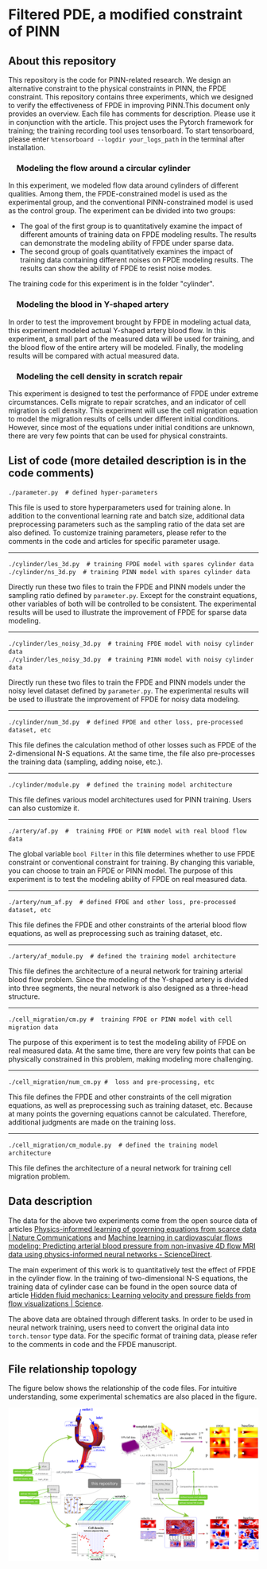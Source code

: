 # Filtered PDE, a modified constraint of PINN

## About this repository
This repository is the code for PINN-related research. We design an alternative constraint to the physical constraints in PINN, the FPDE constraint. This repository contains three experiments, which we designed to verify the effectiveness of FPDE in improving PINN.This document only provides an overview. Each file has comments for description. Please use it in conjunction with the article.
This project uses the Pytorch framework for training; the training recording tool uses tensorboard. To start tensorboard, please enter `%tensorboard --logdir your_logs_path` in the terminal after installation.

### &emsp;Modeling the flow around a circular cylinder
In this experiment, we modeled flow data around cylinders of different qualities. Among them, the FPDE-constrained model is used as the experimental group, and the conventional PINN-constrained model is used as the control group. The experiment can be divided into two groups:
+ The goal of the first group is to quantitatively examine the impact of different amounts of training data on FPDE modeling results. The results can demonstrate the modeling ability of FPDE under sparse data. 
+ The second group of goals quantitatively examines the impact of training data containing different noises on FPDE modeling results. The results can show the ability of FPDE to resist noise modes.

The training code for this experiment is in the folder "cylinder".

### &emsp;Modeling the blood in Y-shaped artery
In order to test the improvement brought by FPDE in modeling actual data, this experiment modeled actual Y-shaped artery blood flow. In this experiment, a small part of the measured data will be used for training, and the blood flow of the entire artery will be modeled. Finally, the modeling results will be compared with actual measured data.

### &emsp;Modeling the cell density in scratch repair
This experiment is designed to test the performance of FPDE under extreme circumstances. 
Cells migrate to repair scratches, and an indicator of cell migration is cell density. This experiment will use the cell migration equation to model the migration results of cells under different initial conditions. However, since most of the equations under initial conditions are unknown, there are very few points that can be used for physical constraints.

## List of code (more detailed description is in the code comments)
    ./parameter.py  # defined hyper-parameters
This file is used to store hyperparameters used for training alone. In addition to the conventional learning rate and batch size, additional data preprocessing parameters such as the sampling ratio of the data set are also defined. To customize training parameters, please refer to the comments in the code and articles for specific parameter usage.

___

    ./cylinder/les_3d.py  # training FPDE model with spares cylinder data
    ./cylinder/ns_3d.py  # training PINN model with spares cylinder data
Directly run these two files to train the FPDE and PINN models under the sampling ratio defined by `parameter.py`. Except for the constraint equations, other variables of both will be controlled to be consistent. The experimental results will be used to illustrate the improvement of FPDE for sparse data modeling.

___

    ./cylinder/les_noisy_3d.py  # training FPDE model with noisy cylinder data
    ./cylinder/les_noisy_3d.py  # training PINN model with noisy cylinder data
Directly run these two files to train the FPDE and PINN models under the noisy level dataset defined by `parameter.py`. The experimental results will be used to illustrate the improvement of FPDE for noisy data modeling.

___

    ./cylinder/num_3d.py  # defined FPDE and other loss, pre-processed dataset, etc
This file defines the calculation method of other losses such as FPDE of the 2-dimensional N-S equations. At the same time, the file also pre-processes the training data (sampling, adding noise, etc.).

___

    ./cylinder/module.py  # defined the training model architecture
This file defines various model architectures used for PINN training. Users can also customize it.

___

    ./artery/af.py  #  training FPDE or PINN model with real blood flow data
The global variable `bool Filter` in this file determines whether to use FPDE constraint or conventional constraint for training. By changing this variable, you can choose to train an FPDE or PINN model. The purpose of this experiment is to test the modeling ability of FPDE on real measured data.

___

    ./artery/num_af.py  # defined FPDE and other loss, pre-processed dataset, etc
This file defines the FPDE and other constraints of the arterial blood flow equations, as well as preprocessing such as training dataset, etc.

___

    ./artery/af_module.py  # defined the training model architecture
This file defines the architecture of a neural network for training arterial blood flow problem. Since the modeling of the Y-shaped artery is divided into three segments, the neural network is also designed as a three-head structure.

___

    ./cell_migration/cm.py #  training FPDE or PINN model with cell migration data
The purpose of this experiment is to test the modeling ability of FPDE on real measured data. At the same time, there are very few points that can be physically constrained in this problem, making modeling more challenging.

___

    ./cell_migration/num_cm.py #  loss and pre-processing, etc
This file defines the FPDE and other constraints of the cell migration equations, as well as preprocessing such as training dataset, etc. Because at many points the governing equations cannot be calculated. Therefore, additional judgments are made on the training loss.

___

    ./cell_migration/cm_module.py  # defined the training model architecture
This file defines the architecture of a neural network for training cell migration problem.

## Data description
The data for the above two experiments come from the open source data of articles [Physics-informed learning of governing equations from scarce data | Nature Communications](https://www.nature.com/articles/s41467-021-26434-1) and [Machine learning in cardiovascular flows modeling: Predicting arterial blood pressure from non-invasive 4D flow MRI data using physics-informed neural networks - ScienceDirect](https://www.sciencedirect.com/science/article/abs/pii/S0045782519305055).

The main experiment of this work is to quantitatively test the effect of FPDE in the cylinder flow.  In the training of two-dimensional N-S equations, the training data of cylinder case can be found in the open source data of article [Hidden fluid mechanics: Learning velocity and pressure fields from flow visualizations | Science](https://www.science.org/doi/full/10.1126/science.aaw4741).

The above data are obtained through different tasks. In order to be used in neural network training, users need to convert the original data into `torch.tensor` type data. For the specific format of training data, please refer to the comments in code and the FPDE manuscript.

## File relationship topology
The figure below shows the relationship of the code files. For intuitive understanding, some experimental schematics are also placed in the figure.

![](./drawing/code_relationship.png)

